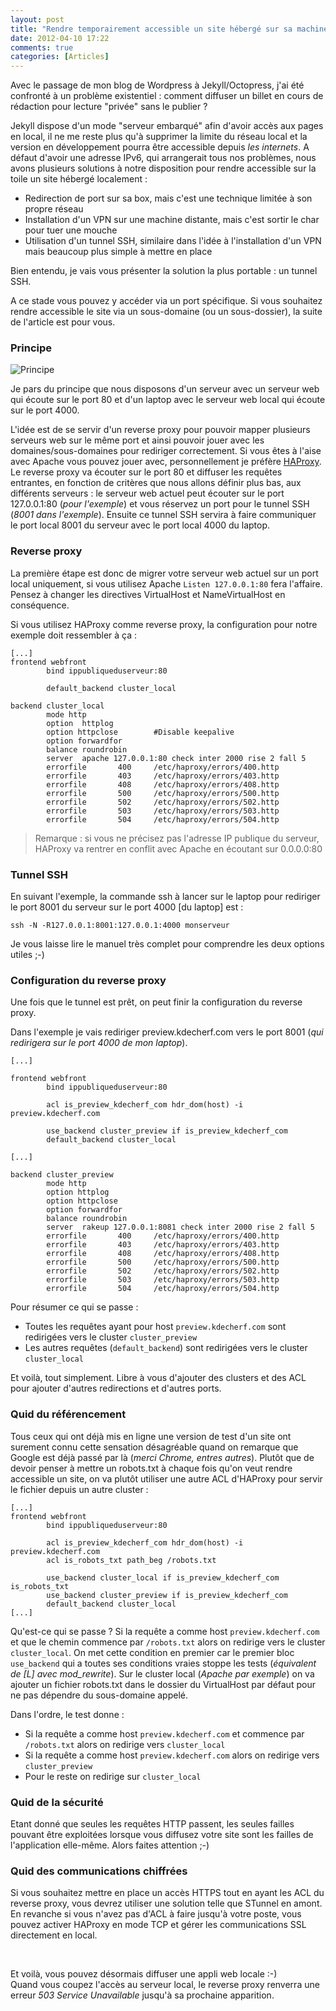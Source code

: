 ```yaml
---
layout: post
title: "Rendre temporairement accessible un site hébergé sur sa machine"
date: 2012-04-10 17:22
comments: true
categories: [Articles] 
---
```


Avec le passage de mon blog de Wordpress à Jekyll/Octopress, j'ai été confronté à un problème existentiel : comment diffuser un billet en cours de rédaction pour lecture "privée" sans le publier ?

Jekyll dispose d'un mode "serveur embarqué" afin d'avoir accès aux pages en local, il ne me reste plus qu'à supprimer la limite du réseau local et la version en développement pourra être accessible depuis _les internets_.
A défaut d'avoir une adresse IPv6, qui arrangerait tous nos problèmes, nous avons plusieurs solutions à notre disposition pour rendre accessible sur la toile un site hébergé localement :

 * Redirection de port sur sa box, mais c'est une technique limitée à son propre réseau
 * Installation d'un VPN sur une machine distante, mais c'est sortir le char pour tuer une mouche
 * Utilisation d'un tunnel SSH, similaire dans l'idée à l'installation d'un VPN mais beaucoup plus simple à mettre en place

Bien entendu, je vais vous présenter la solution la plus portable : un tunnel SSH.

A ce stade vous pouvez y accéder via un port spécifique. Si vous souhaitez rendre accessible le site via un sous-domaine (ou un sous-dossier), la suite de l'article est pour vous.

### Principe

![Principe](/images/2012/04/temporary-online.png)

Je pars du principe que nous disposons d'un serveur avec un serveur web qui écoute sur le port 80 et d'un laptop avec le serveur web local qui écoute sur le port 4000.

L'idée est de se servir d'un reverse proxy pour pouvoir mapper plusieurs serveurs web sur le même port et ainsi pouvoir jouer avec les domaines/sous-domaines pour rediriger correctement. Si vous êtes à l'aise avec Apache vous pouvez jouer avec, personnellement je préfère [HAProxy](http://haproxy.1wt.eu/).  
Le reverse proxy va écouter sur le port 80 et diffuser les requêtes entrantes, en fonction de critères que nous allons définir plus bas, aux différents serveurs : le serveur web actuel peut écouter sur le port 127.0.0.1:80 (_pour l'exemple_) et vous réservez un port pour le tunnel SSH (_8001 dans l'exemple_). Ensuite ce tunnel SSH servira à faire communiquer le port local 8001 du serveur avec le port local 4000 du laptop.


### Reverse proxy

La première étape est donc de migrer votre serveur web actuel sur un port local uniquement, si vous utilisez Apache `Listen 127.0.0.1:80` fera l'affaire. Pensez à changer les directives VirtualHost et NameVirtualHost en conséquence.

Si vous utilisez HAProxy comme reverse proxy, la configuration pour notre exemple doit ressembler à ça :

```
[...]
frontend webfront
        bind ippubliqueduserveur:80

        default_backend cluster_local

backend cluster_local
        mode http
        option  httplog
        option httpclose        #Disable keepalive
        option forwardfor
        balance roundrobin
        server  apache 127.0.0.1:80 check inter 2000 rise 2 fall 5
        errorfile       400     /etc/haproxy/errors/400.http
        errorfile       403     /etc/haproxy/errors/403.http
        errorfile       408     /etc/haproxy/errors/408.http
        errorfile       500     /etc/haproxy/errors/500.http
        errorfile       502     /etc/haproxy/errors/502.http
        errorfile       503     /etc/haproxy/errors/503.http
        errorfile       504     /etc/haproxy/errors/504.http
```

> Remarque : si vous ne précisez pas l'adresse IP publique du serveur, HAProxy va rentrer en conflit avec Apache en écoutant sur 0.0.0.0:80


### Tunnel SSH

En suivant l'exemple, la commande ssh à lancer sur le laptop pour rediriger le port 8001 du serveur sur le port 4000 [du laptop] est :
```
ssh -N -R127.0.0.1:8001:127.0.0.1:4000 monserveur
```

Je vous laisse lire le manuel très complet pour comprendre les deux options utiles ;-)

### Configuration du reverse proxy

Une fois que le tunnel est prêt, on peut finir la configuration du reverse proxy.

Dans l'exemple je vais rediriger preview.kdecherf.com vers le port 8001 (_qui redirigera sur le port 4000 de mon laptop_).

```
[...]

frontend webfront
        bind ippubliqueduserveur:80

        acl is_preview_kdecherf_com hdr_dom(host) -i preview.kdecherf.com

        use_backend cluster_preview if is_preview_kdecherf_com
        default_backend cluster_local

[...]

backend cluster_preview
        mode http
        option httplog
        option httpclose
        option forwardfor
        balance roundrobin
        server  rakeup 127.0.0.1:8081 check inter 2000 rise 2 fall 5
        errorfile       400     /etc/haproxy/errors/400.http
        errorfile       403     /etc/haproxy/errors/403.http
        errorfile       408     /etc/haproxy/errors/408.http
        errorfile       500     /etc/haproxy/errors/500.http
        errorfile       502     /etc/haproxy/errors/502.http
        errorfile       503     /etc/haproxy/errors/503.http
        errorfile       504     /etc/haproxy/errors/504.http
```

Pour résumer ce qui se passe :

 * Toutes les requêtes ayant pour host `preview.kdecherf.com` sont redirigées vers le cluster `cluster_preview`
 * Les autres requêtes (`default_backend`) sont redirigées vers le cluster `cluster_local`

Et voilà, tout simplement. Libre à vous d'ajouter des clusters et des ACL pour ajouter d'autres redirections et d'autres ports.

### Quid du référencement

Tous ceux qui ont déjà mis en ligne une version de test d'un site ont surement connu cette sensation désagréable quand on remarque que Google est déjà passé par là (_merci Chrome, entres autres_). Plutôt que de devoir penser à mettre un robots.txt à chaque fois qu'on veut rendre accessible un site, on va plutôt utiliser une autre ACL d'HAProxy pour servir le fichier depuis un autre cluster :

```
[...]
frontend webfront
        bind ippubliqueduserveur:80

        acl is_preview_kdecherf_com hdr_dom(host) -i preview.kdecherf.com
        acl is_robots_txt path_beg /robots.txt

        use_backend cluster_local if is_preview_kdecherf_com is_robots_txt
        use_backend cluster_preview if is_preview_kdecherf_com
        default_backend cluster_local
[...]
```

Qu'est-ce qui se passe ? Si la requête a comme host `preview.kdecherf.com` et que le chemin commence par `/robots.txt` alors on redirige vers le cluster `cluster_local`. On met cette condition en premier car le premier bloc `use_backend` qui a toutes ses conditions vraies stoppe les tests (*équivalent de [L] avec mod_rewrite*).
Sur le cluster local (_Apache par exemple_) on va ajouter un fichier robots.txt dans le dossier du VirtualHost par défaut pour ne pas dépendre du sous-domaine appelé.

Dans l'ordre, le test donne :

 * Si la requête a comme host `preview.kdecherf.com` et commence par `/robots.txt` alors on redirige vers `cluster_local`
 * Si la requête a comme host `preview.kdecherf.com` alors on redirige vers `cluster_preview`
 * Pour le reste on redirige sur `cluster_local`


### Quid de la sécurité

Etant donné que seules les requêtes HTTP passent, les seules failles pouvant être exploitées lorsque vous diffusez votre site sont les failles de l'application elle-même. Alors faites attention ;-)


### Quid des communications chiffrées

Si vous souhaitez mettre en place un accès HTTPS tout en ayant les ACL du reverse proxy, vous devrez utiliser une solution telle que STunnel en amont. En revanche si vous n'avez pas d'ACL à faire jusqu'à votre poste, vous pouvez activer HAProxy en mode TCP et gérer les communications SSL directement en local.


&nbsp;


Et voilà, vous pouvez désormais diffuser une appli web locale :-)  
Quand vous coupez l'accès au serveur local, le reverse proxy renverra une erreur _503 Service Unavailable_ jusqu'à sa prochaine apparition.
